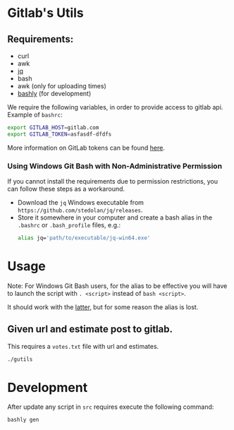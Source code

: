 # Gitlab's Utils

## Requirements:

- curl
- awk
- [jq](https://github.com/stedolan/jq)
- bash
- awk (only for uploading times)
- [bashly](https://github.com/DannyBen/bashly) (for development)


We require the following variables, in order to provide access to gitlab api.
Example of `bashrc`:
```bash
export GITLAB_HOST=gitlab.com
export GITLAB_TOKEN=asfasdf-dfdfs
```

More information on GitLab tokens can be found [here](https://docs.gitlab.com/ee/user/profile/personal_access_tokens.html).

### Using Windows Git Bash with Non-Administrative Permission

If you cannot install the requirements due to permission restrictions,
you can follow these steps as a workaround.

* Download the `jq` Windows executable from `https://github.com/stedolan/jq/releases`.
* Store it somewhere in your computer and create a bash alias in the `.bashrc` or `.bash_profile` files, e.g.:
    ```bash
    alias jq='path/to/executable/jq-win64.exe'
    ```

# Usage

Note: For Windows Git Bash users, 
for the alias to be effective you will have to launch 
the script with `. <script>` instead of `bash <script>`.

It should work with the 
[latter](https://stackoverflow.com/questions/415403/whats-the-difference-between-bashrc-bash-profile-and-environment/415444#415444), 
but for some reason the alias is lost. 

## Given url and estimate post to gitlab.

This requires a `votes.txt` file with url and estimates.

```bash
./gutils
```

# Development


After update any script in `src` requires execute the following command:

```bash
bashly gen
```
